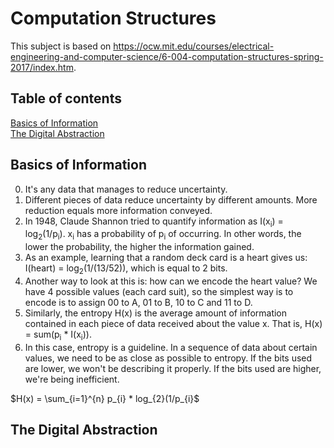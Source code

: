 # Computation Structures

This subject is based on https://ocw.mit.edu/courses/electrical-engineering-and-computer-science/6-004-computation-structures-spring-2017/index.htm.

## Table of contents
[Basics of Information](#basics-of-information)  
[The Digital Abstraction](#the-digital-abstraction)  


## Basics of Information

0. It's any data that manages to reduce uncertainty.
1. Different pieces of data reduce uncertainty by different amounts. More reduction equals more information conveyed.
2. In 1948, Claude Shannon tried to quantify information as I(x<sub>i</sub>) = log<sub>2</sub>(1/p<sub>i</sub>).  x<sub>i</sub> has a probability of p<sub>i</sub> of occurring. In other words, the lower the probability, the higher the information gained.
3. As an example, learning that a random deck card is a heart gives us: I(heart) = log<sub>2</sub>(1/(13/52)), which is equal to 2 bits.
4. Another way to look at this is: how can we encode the heart value? We have 4 possible values (each card suit), so the simplest way is to encode is to assign 00 to A, 01 to B, 10 to C and 11 to D.
5. Similarly, the entropy H(x) is the average amount of information contained in each piece of data received about the value x. That is, H(x) = sum(p<sub>i</sub> * I(x<sub>i</sub>)).
6. In this case, entropy is a guideline. In a sequence of data about certain values, we need to be as close as possible to entropy. If the bits used are lower, we won't be describing it properly. If the bits used are higher, we're being inefficient.

$`H(x) = \sum_{i=1}^{n} p_{i} * log_{2}(1/p_{i}`$


## The Digital Abstraction

